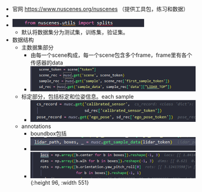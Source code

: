 - 官网 https://www.nuscenes.org/nuscenes   （提供工具包，练习和数据）
-
- ![image.png](../assets/image_1651058001495_0.png)
	- 默认将数据集分为测试集，训练集，验证集。
- 数据结构
	- 主数据集部分
		- 由每一个scene构成，每一个scene包含多个frame，frame里有各个传感器的data
		- ![image.png](../assets/image_1651059413874_0.png)
	- 标定部分，包括标定和位姿信息。each sample
		- ![image.png](../assets/image_1651060003381_0.png)
	- annotations
		- boundbox包括
		- ![image.png](../assets/image_1651060530034_0.png)
		- ![image.png](../assets/image_1651060510401_0.png){:height 96, :width 551}